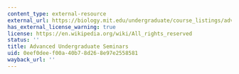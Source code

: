 ```yaml
---
content_type: external-resource
external_url: https://biology.mit.edu/undergraduate/course_listings/advanced_undergraduate_seminars
has_external_license_warning: true
license: https://en.wikipedia.org/wiki/All_rights_reserved
status: ''
title: Advanced Undergraduate Seminars
uid: 0eef0dee-f00a-40b7-8d26-8e97e2558581
wayback_url: ''
---
```

